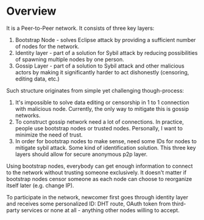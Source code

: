 # Overview

It is a Peer-to-Peer network. It consists of three key layers:
1. Bootstrap Node - solves Eclipse attack by providing a sufficient number of nodes
for the network.
2. Identity layer - part of a solution for Sybil attack by reducing possibilities of
spawning multiple nodes by one person.
3. Gossip Layer - part of a solution to Sybil attack and other malicious actors by
making it significantly harder to act dishonestly (censoring, editing data, etc.)

Such structure originates from simple yet challenging though-process:
1. It's impossible to solve data editing or censorship in 1 to 1 connection with 
malicious node. Currently, the only way to mitigate this is gossip networks.
2. To construct gossip network need a lot of connections. In practice, people use
bootstrap nodes or trusted nodes. Personally, I want to minimize the need of trust.
3. In order for bootstrap nodes to make sense, need some IDs for nodes to mitigate
sybil attack. Some kind of identification solution.
This three key layers should allow for secure anonymous p2p layer.

Using bootstrap nodes, everybody can get enough information to connect to the
network without trusting someone exclusively. It doesn't matter if bootstrap nodes
censor someone as each node can choose to reorganize itself later (e.g. change IP).

To participate in the network, newcomer first goes through identity layer and receives
some personalized ID: DHT route, OAuth token from third-party services or
none at all - anything other nodes willing to accept.
